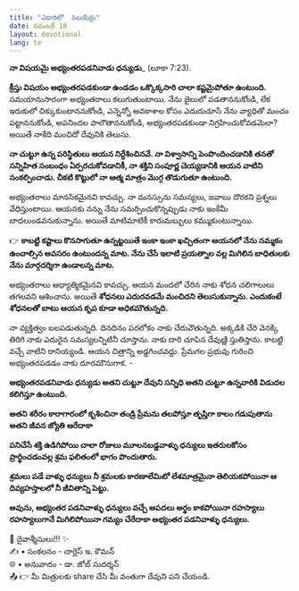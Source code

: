 ```yaml
---
title: "ఎడారిలో  సెలయేర్లు"
date: నవంబర్ 18
layout: devotional
lang: te
---
```


**నా విషయమై అభ్యంతరపడనివాడు ధన్యుడు**_ (లూకా 7:23).

**క్రీస్తు విషయం అభ్యంతరపడకుండా ఉండడం ఒక్కొక్కసారి చాలా కష్టమైపోతూ ఉంటుంది.** సమయానుసారంగా అభ్యంతరాలు కలుగుతుంటాయి. నేను జైలులో పడతాననుకోండి, లేక ఇరుకులో చిక్కుకుంటాననుకోండి, ఎన్నెన్నో అవకాశాల కోసం ఎదురుచూసే నేను వ్యాధితో మంచం పట్టాననుకోండి, అపనిందల పాలౌతాననుకోండి, అభ్యంతరపడకుండా నిగ్రహించుకోవడమెలా? అయితే నాకేది మంచిదో దేవునికి తెలుసు. 

**నా చుట్టూ ఉన్న పరిస్థితులు ఆయన నిర్దేశించినవే. నా విశ్వాసాన్ని పెంపొందించడానికి తనతో సన్నిహిత సంబంధం ఏర్పరచుకోవడానికీ, నా శక్తిని సంపూర్ణ చెయ్యడానికి ఆయన వాటిని సంకల్పించాడు. చీకటి కొట్టులో నా ఆత్మ మాత్రం మొగ్గ తొడుగుతూ ఉంటుంది.**

అభ్యంతరాలు మానసికమైనవి కావచ్చు. నా మనస్సును సమస్యలు, జవాబు దొరకని ప్రశ్నలు వేధిస్తుంటాయి. ఆయనకు నన్ను నేను సమర్పించుకొన్నప్పుడు నాకు ఇంకేమీ బాధలుండవనుకున్నాను. అయితే మాటిమాటికీ కారుమబ్బులు కమ్ముకుంటున్నాయి. 

👉 **కాబట్టి కష్టాలు కొనసాగుతూ ఉన్నట్టయితే ఇంకా ఇంకా ఖచ్చితంగా ఆయనలో నేను నమ్మకం ఉంచాల్సిన అవసరం ఉంటుందన్న మాట. నేను చేసే ఇలాటి ప్రయత్నాల వల్ల మిగిలిన బాధితులకు నేను మార్గదర్శిగా ఉండాలన్న మాట.** 

అభ్యంతరాలు ఆధ్యాత్మికమైనవి కావచ్చు. ఆయన మందలో చేరిన నాకు శోధన చలిగాలులు తగలవని ఆశించాను. అయితే **శోధనలు ఎదురవడమే మంచిదని తెలుసుకున్నాను. ఎందుకంటే శోధనలతో బాటు ఆయన కృప కూడా అధికమౌతున్నది.**

 నా వ్యక్తిత్వం బలపడుతున్నది. దినదినం పరలోకం నాకు చేరువౌతున్నది. అక్కడికి చేరి వెనక్కి తిరిగి నాకు ఎదురైన సమస్యలన్నిటినీ చూస్తాను. నాకు దారి చూపిన దేవుణ్ణి స్తుతిస్తాను. కాబట్టి వచ్చే వాటిని రానియ్యండి. ఆయన చిత్రాన్ని అడ్డగించవద్దు. ప్రేమగల ప్రభువు గురించి అభ్యంతరపడడం నాకు దూరమౌనుగాక. -

**అభ్యంతరపడనివాడు ధన్యుడు అతని చుట్టూ దేవుని సన్నిధి అతని చుట్టూ ఉన్నవారికి విడుదల కలిగిస్తూ ఉంటుంది.**

**అతని శరీరం కారాగారంలో కృశించినా తండ్రి ప్రేమను తలపోస్తూ తృప్తిగా కాలం గడుపుతాను అతని జీవన జ్యోతి ఆరేదాకా**

**పనిచేసే శక్తి ఉడిగిపోయి చాలా రోజులు మూలనబడ్డవాళ్ళు ధన్యులు ఇతరులకోసం ప్రార్థించడంవల్ల శ్రమ ఫలితంలో భాగం పొందుతారు.**

**శ్రమలు పడే వాళ్ళు ధన్యులు నీ శ్రమలకు కారణాలేమిటో లేశమాత్రమైనా తెలియకపోయినా ఆ దివ్యహస్తాలలో నీ జీవితాన్ని పెట్టు.**

**అవును, అభ్యంతర పడనివాళ్ళు ధన్యులు వచ్చే ఆపదలు అర్థం కాకపోయినా రహస్యాలు రహస్యాలుగానే మిగిలిపోయినా గమ్యం చేరేదాకా అభ్యంతర పడనివాళ్ళు ధన్యులు.**

<div class="blessing">🙏 <span class="bless-text">దైవాశ్శీసులు!!!</span> ✨</div>

<div class="credit">✍️ <span class="credit-text">▪ సంకలనం - చార్లెస్ ఇ. కౌమన్</span></div>
<div class="credit">🌐 <span class="credit-text">▪ అనువాదం - డా. జోబ్ సుదర్శన్</span></div>


<div class="share">📤 👉 <span class="share-text">మీ మిత్రులకు share చేసి మీ వంతుగా దేవుని పని చేయండి.</span></div>
